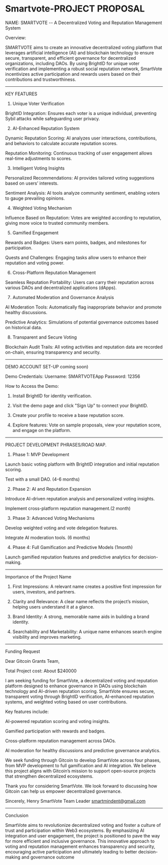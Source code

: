# Smartvote-PROJECT PROPOSAL 
NAME: SMARTVOTE --
  A Decentralized Voting and Reputation Management System

Overview:

SMARTVOTE aims to create an innovative decentralized voting platform that leverages artificial intelligence (AI) and blockchain technology to ensure secure, transparent, and efficient governance for decentralized organizations, including DAOs. By using BrightID for unique voter verification and implementing a robust social reputation network, SmartVote incentivizes active participation and rewards users based on their contributions and trustworthiness.


---
KEY FEATURES 

1. Unique Voter Verification

BrightID Integration: Ensures each voter is a unique individual, preventing Sybil attacks while safeguarding user privacy.



2. AI-Enhanced Reputation System

Dynamic Reputation Scoring: AI analyzes user interactions, contributions, and behaviors to calculate accurate reputation scores.

Reputation Monitoring: Continuous tracking of user engagement allows real-time adjustments to scores.



3. Intelligent Voting Insights

Personalized Recommendations: AI provides tailored voting suggestions based on users’ interests.

Sentiment Analysis: AI tools analyze community sentiment, enabling voters to gauge prevailing opinions.



4. Weighted Voting Mechanism

Influence Based on Reputation: Votes are weighted according to reputation, giving more voice to trusted community members.



5. Gamified Engagement

Rewards and Badges: Users earn points, badges, and milestones for participation.

Quests and Challenges: Engaging tasks allow users to enhance their reputation and voting power.



6. Cross-Platform Reputation Management

Seamless Reputation Portability: Users can carry their reputation across various DAOs and decentralized applications (dApps).



7. Automated Moderation and Governance Analysis

AI Moderation Tools: Automatically flag inappropriate behavior and promote healthy discussions.

Predictive Analytics: Simulations of potential governance outcomes based on historical data.



8. Transparent and Secure Voting

Blockchain Audit Trails: All voting activities and reputation data are recorded on-chain, ensuring transparency and security.

---
DEMO ACCOUNT SET-UP coming soon)

Demo Credentials:
Username: SMARTVOTEApp 
Password: 12356 

How to Access the Demo:

1. Install BrightID for identity verification.


2. Visit the demo page and click "Sign Up" to connect your BrightID.


3. Create your profile to receive a base reputation score.


4. Explore features: Vote on sample proposals, view your reputation score, and engage on the platform.
---

PROJECT DEVELOPMENT PHRASES/ROAD MAP.

1. Phase 1: MVP Development 

Launch basic voting platform with BrightID integration and initial reputation scoring.

Test with a small DAO. (4-6 months)



2. Phase 2: AI and Reputation Expansion

Introduce AI-driven reputation analysis and personalized voting insights.

Implement cross-platform reputation management.(2 month)



3. Phase 3: Advanced Voting Mechanisms

Develop weighted voting and vote delegation features.

Integrate AI moderation tools. (6 months)



4. Phase 4: Full Gamification and Predictive Models (1month)

Launch gamified reputation features and predictive analytics for decision-making.





---

Importance of the Project Name

1. First Impressions: A relevant name creates a positive first impression for users, investors, and partners.


2. Clarity and Relevance: A clear name reflects the project’s mission, helping users understand it at a glance.


3. Brand Identity: A strong, memorable name aids in building a brand identity.


4. Searchability and Marketability: A unique name enhances search engine visibility and improves marketing.




---

Funding Request

Dear Gitcoin Grants Team,

Total Project cost: About $240000

I am seeking funding for SmartVote, a decentralized voting and reputation platform designed to enhance governance in DAOs using blockchain technology and AI-driven reputation scoring. SmartVote ensures secure, transparent voting through BrightID verification, AI-enhanced reputation systems, and weighted voting based on user contributions.

Key features include:

AI-powered reputation scoring and voting insights.

Gamified participation with rewards and badges.

Cross-platform reputation management across DAOs.

AI moderation for healthy discussions and predictive governance analytics.


We seek funding through Gitcoin to develop SmartVote across four phases, from MVP development to full gamification and AI integration. We believe this project aligns with Gitcoin’s mission to support open-source projects that strengthen decentralized ecosystems.

Thank you for considering SmartVote. We look forward to discussing how Gitcoin can help us empower decentralized governance.

Sincerely,
Henry 
SmartVote Team Leader
smartmindent@gmail.com


---

Conclusion

SmartVote aims to revolutionize decentralized voting and foster a culture of trust and participation within Web3 ecosystems. By emphasizing AI integration and user engagement, the project is positioned to pave the way for more efficient and inclusive governance. This innovative approach to voting and reputation management enhances transparency and security, encouraging active participation and ultimately leading to better decision-making and governance outcome
